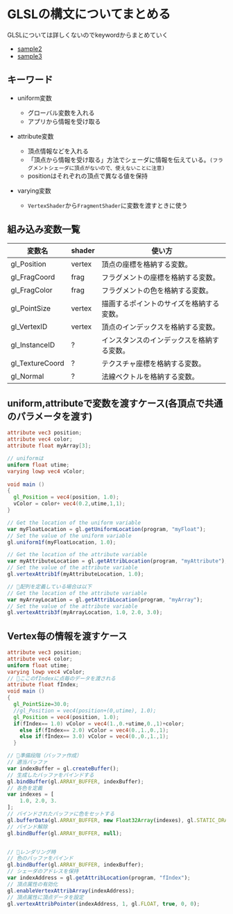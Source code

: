 # GLSLの構文についてまとめる

GLSLについては詳しくないのでkeywordからまとめていく

- [sample2](sample2/)
- [sample3](sample3/)

## キーワード

- uniform変数
  - グローバル変数を入れる
  - アプリから情報を受け取る

- attribute変数
  - 頂点情報などを入れる
  - 「頂点から情報を受け取る」方法でシェーダに情報を伝えている。`(フラグメントシェーダに頂点がないので、使えないことに注意)`
  - positionはそれぞれの頂点で異なる値を保持

- varying変数
  - `VertexShader`から`FragmentShader`に変数を渡すときに使う

## 組み込み変数一覧

|変数名|shader|使い方|
|--|--|--|
|gl_Position|vertex| 頂点の座標を格納する変数。|
|gl_FragCoord|frag| フラグメントの座標を格納する変数。|
|gl_FragColor|frag| フラグメントの色を格納する変数。|
|gl_PointSize|vertex| 描画するポイントのサイズを格納する変数。|
|gl_VertexID|vertex| 頂点のインデックスを格納する変数。|
|gl_InstanceID|?| インスタンスのインデックスを格納する変数。|
|gl_TextureCoord|?| テクスチャ座標を格納する変数。|
|gl_Normal|?| 法線ベクトルを格納する変数。|

## uniform,attributeで変数を渡すケース(各頂点で共通のパラメータを渡す)

```glsl
attribute vec3 position;
attribute vec4 color;
attribute float myArray[3];

// uniformは
uniform float utime;
varying lowp vec4 vColor;
    
void main ()    
{
  gl_Position = vec4(position, 1.0);
  vColor = color+ vec4(0.2,utime,1,1);
}
```

```js
// Get the location of the uniform variable
var myFloatLocation = gl.getUniformLocation(program, "myFloat");
// Set the value of the uniform variable
gl.uniform1f(myFloatLocation, 1.0);

// Get the location of the attribute variable
var myAttributeLocation = gl.getAttribLocation(program, "myAttribute");
// Set the value of the attribute variable
gl.vertexAttrib1f(myAttributeLocation, 1.0);

// 🌟配列を定義している場合は以下
// Get the location of the attribute variable
var myArrayLocation = gl.getAttribLocation(program, "myArray");
// Set the value of the attribute variable
gl.vertexAttrib3f(myArrayLocation, 1.0, 2.0, 3.0);
```

## Vertex毎の情報を渡すケース

```GLSL
attribute vec3 position;
attribute vec4 color;
uniform float utime;
varying lowp vec4 vColor;
// 🌟ここのfIndexに点毎のデータを渡される
attribute float fIndex;
void main ()
{
  gl_PointSize=30.0;
  //gl_Position = vec4(position+(0,utime), 1.0);
  gl_Position = vec4(position, 1.0);
  if(fIndex== 1.0) vColor = vec4(1.,0.+utime,0.,1)+color;
    else if(fIndex== 2.0) vColor = vec4(0.,1.,0.,1);
    else if(fIndex== 3.0) vColor = vec4(0.,0.,1.,1);
  }

```

```js
// 🌟準備段階（バッファ作成）
// 適当バッファ
var indexBuffer = gl.createBuffer();
// 生成したバッファをバインドする
gl.bindBuffer(gl.ARRAY_BUFFER, indexBuffer);
// 各色を定義
var indexes = [
    1.0, 2.0, 3.
];
// バインドされたバッファに色をセットする
gl.bufferData(gl.ARRAY_BUFFER, new Float32Array(indexes), gl.STATIC_DRAW);
// バインド解除
gl.bindBuffer(gl.ARRAY_BUFFER, null);


// 🌟レンダリング時
// 色のバッファをバインド
gl.bindBuffer(gl.ARRAY_BUFFER, indexBuffer);
// シェーダのアドレスを保持
var indexAddress = gl.getAttribLocation(program, "fIndex");
// 頂点属性の有効化
gl.enableVertexAttribArray(indexAddress);
// 頂点属性に頂点データを設定
gl.vertexAttribPointer(indexAddress, 1, gl.FLOAT, true, 0, 0);
```
